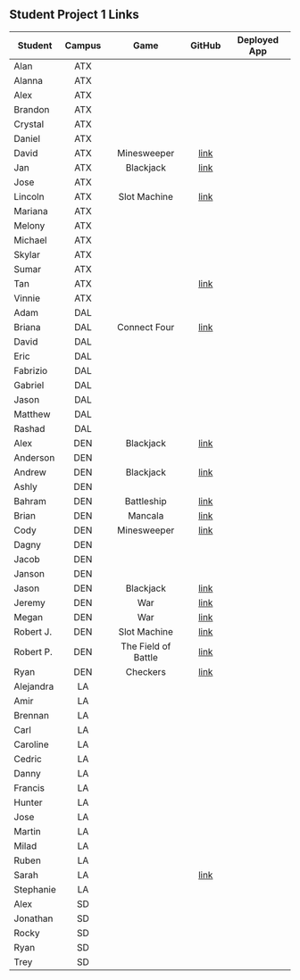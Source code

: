 ## Student Project 1 Links

| Student | Campus | Game | GitHub | Deployed App |
|---|:---:|:---:|:---:|:---:|
| Alan | ATX |  |  |  |
| Alanna | ATX |  |  |  |
| Alex | ATX |  |  |  |
| Brandon | ATX |  |  |  |
| Crystal | ATX |  |  |  |
| Daniel | ATX |  |  |  |
| David | ATX | Minesweeper | [link](https://github.com/DavidStinson/mineland) |  |
| Jan | ATX | Blackjack | [link](https://github.com/jlee8020/project-blackjack) |  |
| Jose | ATX |  |  |  |
| Lincoln | ATX | Slot Machine | [link](https://github.com/lincolnyouree/slot-machine-project-1) |  |
| Mariana | ATX |  |  |  |
| Melony | ATX |  |  |  |
| Michael | ATX |  |  |  |
| Skylar | ATX |  |  |  |
| Sumar | ATX |  |  |  |
| Tan | ATX |  | [link](https://github.com/zeroxposur18/Project-One) |  |
| Vinnie | ATX |  |  |  |
| Adam | DAL |  |  |  |
| Briana | DAL | Connect Four | [link](https://github.com/bnfisher4/project-1) |  |
| David | DAL |  |  |  |
| Eric | DAL |  |  |  |
| Fabrizio | DAL |  |  |  |
| Gabriel | DAL |  |  |  |
| Jason | DAL |  |  |  |
| Matthew | DAL |  |  |  |
| Rashad | DAL |  |  |  |
| Alex | DEN | Blackjack | [link](https://github.com/Jennings6248/BlackJack) |  |
| Anderson | DEN |  |  |  |
| Andrew | DEN | Blackjack | [link](https://github.com/aclark13861/Black-jack) |  |
| Ashly | DEN |  |  |  |
| Bahram | DEN | Battleship | [link](https://github.com/movlan/sei-cc-07-project-1) |  |
| Brian | DEN | Mancala | [link](https://github.com/brianbellini/Mancala) |  |
| Cody | DEN | Minesweeper | [link](https://github.com/CodyLHart/minesweeper) |  |
| Dagny | DEN |  |  |  |
| Jacob | DEN |  |  |  |
| Janson | DEN |  |  |  |
| Jason | DEN | Blackjack | [link](https://github.com/JasonCasse/Blackjack) |  |
| Jeremy | DEN | War | [link](https://github.com/TheJoo44/War-Game) |  |
| Megan | DEN | War | [link](https://github.com/meganforgey/WAR) |  |
| Robert J. | DEN | Slot Machine | [link](https://github.com/rjohnson0707/Slot-Machine) |  |
| Robert P. | DEN | The Field of Battle | [link](https://github.com/rperillo1/The-Field-of-Battle) |  |
| Ryan | DEN | Checkers | [link](https://github.com/Ryan-Finch/Checkers) |  |
| Alejandra | LA |  |  |  |
| Amir | LA |  |  |  |
| Brennan | LA |  |  |  |
| Carl | LA |  |  |  |
| Caroline | LA |  |  |  |
| Cedric | LA |  |  |  |
| Danny | LA |  |  |  |
| Francis | LA |  |  |  |
| Hunter | LA |  |  |  |
| Jose | LA |  |  |  |
| Martin | LA |  |  |  |
| Milad | LA |  |  |  |
| Ruben | LA |  |  |  |
| Sarah | LA |  | [link](https://github.com/arghmatey/project1) |  |
| Stephanie | LA |  |  |  |
| Alex | SD |  |  |  |
| Jonathan | SD |  |  |  |
| Rocky | SD |  |  |  |
| Ryan | SD |  |  |  |
| Trey | SD |  |  |  |
